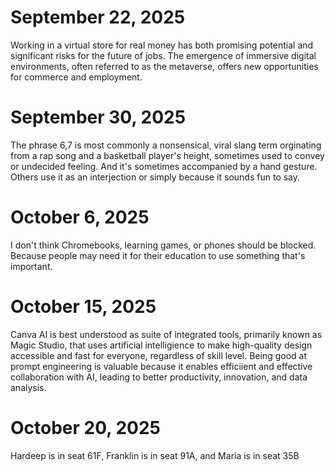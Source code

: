 # September 22, 2025
Working in a virtual store for real money has both promising potential and significant risks for the future of jobs. The emergence of immersive digital environments, often referred to as the metaverse, offers new opportunities for commerce and employment.
# September 30, 2025 
The phrase 6,7 is most commonly a nonsensical, viral slang term orginating from a rap song and a basketball player's height, sometimes used to convey or undecided feeling. And it's sometimes accompanied by a hand gesture. Others use it as an interjection or simply because it sounds fun to say.
# October 6, 2025
I don't think Chromebooks, learning games, or phones should be blocked. Because people may need it for their education to use something that's important. 
# October 15, 2025
Canva AI is best understood as suite of integrated tools, primarily known as Magic Studio, that uses artificial intelligience to make high-quality design accessible and fast for everyone, regardless of skill level. Being good at prompt engineering is valuable because it enables efficiient and effective collaboration with AI, leading to better productivity, innovation, and data analysis.
# October 20, 2025
Hardeep is in seat 61F, Franklin is in seat 91A, and Maria is in seat 35B
